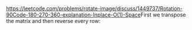 https://leetcode.com/problems/rotate-image/discuss/1449737/Rotation-90Code-180-270-360-explanation-Inplace-O(1)-Space
​
First we transpose the matrix and then reverse every row: